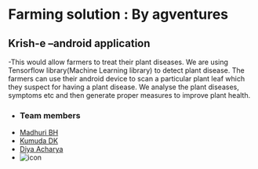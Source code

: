 # Farming solution : By agventures #
## Krish-e –android application ##

-This  would allow farmers to treat their plant diseases. We 
are using Tensorflow library(Machine Learning library) to detect plant 
disease. The farmers can use their android device to scan a particular 
plant leaf which they suspect for having a plant disease. We analyse the 
plant diseases, symptoms etc and then generate proper measures to 
improve plant health.
 
- ### Team members ###
- [Madhuri BH](https://www.github.com/madhuri-bh)
- [Kumuda DK ](https://www.github.com/kumudadk)
- [Diya Acharya](https://www.github.com/diyaacharya)
- ![icon](https://github.com/madhuri-bh/Krish-e/blob/master/3677d41d-2247-4662-9b10-fc224f82c87f.jpg)

